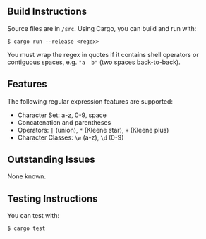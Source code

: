 ## Build Instructions
Source files are in `/src`. Using Cargo, you can build and run with:

`$ cargo run --release <regex>` 

You must wrap the regex in quotes if it contains shell operators or contiguous spaces, e.g. `"a  b"` (two spaces back-to-back).

## Features
The following regular expression features are supported:
- Character Set: a-z, 0-9, space
- Concatenation and parentheses
- Operators: `|` (union), `*` (Kleene star), `+` (Kleene plus)
- Character Classes: `\w` (a-z), `\d` (0-9)

## Outstanding Issues
None known.

## Testing Instructions
You can test with:

`$ cargo test`

